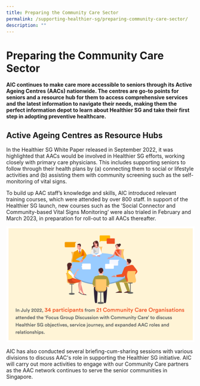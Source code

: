 ```yaml
---
title: Preparing the Community Care Sector
permalink: /supporting-healthier-sg/preparing-community-care-sector/
description: ""
---
```

# Preparing the Community Care Sector
**AIC continues to make care more accessible to seniors through its Active Ageing Centres (AACs) nationwide. The centres are go-to points for seniors and a resource hub for them to access comprehensive services and the latest information to navigate their needs, making them the perfect information depot to learn about Healthier SG and take their first step in adopting preventive healthcare.**

## Active Ageing Centres as Resource Hubs  
In the Healthier SG White Paper released in September 2022, it was highlighted that AACs would be involved in Healthier SG efforts, working closely with primary care physicians. This includes supporting seniors to follow through their health plans by (a) connecting them to social or lifestyle activities and (b) assisting them with community screening such as the self-monitoring of vital signs.

To build up AAC staff’s knowledge and skills, AIC introduced relevant training courses, which were attended by over 800 staff. In support of the Healthier SG launch, new courses such as the ‘Social Connector and Community-based Vital Signs Monitoring’ were also trialed in February and March 2023, in preparation for roll-out to all AACs thereafter.

![](/images/preparing-ccs-image1.png)

AIC has also conducted several briefing-cum-sharing sessions with various divisions to discuss AAC's role in supporting the Healthier SG initiative. AIC will carry out more activities to engage with our Community Care partners as the AAC network continues to serve the senior communities in Singapore.